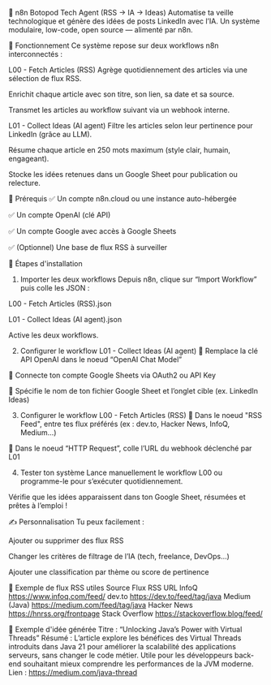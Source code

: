 🧠 n8n Botopod Tech Agent (RSS → IA → Ideas)
Automatise ta veille technologique et génère des idées de posts LinkedIn avec l’IA.
Un système modulaire, low-code, open source — alimenté par n8n.

🔧 Fonctionnement
Ce système repose sur deux workflows n8n interconnectés :

L00 - Fetch Articles (RSS)
Agrège quotidiennement des articles via une sélection de flux RSS.

Enrichit chaque article avec son titre, son lien, sa date et sa source.

Transmet les articles au workflow suivant via un webhook interne.

L01 - Collect Ideas (AI agent)
Filtre les articles selon leur pertinence pour LinkedIn (grâce au LLM).

Résume chaque article en 250 mots maximum (style clair, humain, engageant).

Stocke les idées retenues dans un Google Sheet pour publication ou relecture.

🧱 Prérequis
✅ Un compte n8n.cloud ou une instance auto-hébergée

✅ Un compte OpenAI (clé API)

✅ Un compte Google avec accès à Google Sheets

✅ (Optionnel) Une base de flux RSS à surveiller

🚀 Étapes d'installation
1. Importer les deux workflows
Depuis n8n, clique sur “Import Workflow” puis colle les JSON :

L00 - Fetch Articles (RSS).json

L01 - Collect Ideas (AI agent).json

Active les deux workflows.

2. Configurer le workflow L01 - Collect Ideas (AI agent)
🔑 Remplace la clé API OpenAI dans le noeud “OpenAI Chat Model”

📄 Connecte ton compte Google Sheets via OAuth2 ou API Key

📍 Spécifie le nom de ton fichier Google Sheet et l’onglet cible (ex. LinkedIn Ideas)

3. Configurer le workflow L00 - Fetch Articles (RSS)
📰 Dans le noeud "RSS Feed", entre tes flux préférés (ex : dev.to, Hacker News, InfoQ, Medium…)

🔗 Dans le noeud “HTTP Request”, colle l’URL du webhook déclenché par L01

4. Tester ton système
Lance manuellement le workflow L00 ou programme-le pour s’exécuter quotidiennement.

Vérifie que les idées apparaissent dans ton Google Sheet, résumées et prêtes à l’emploi !

✍️ Personnalisation
Tu peux facilement :

Ajouter ou supprimer des flux RSS

Changer les critères de filtrage de l’IA (tech, freelance, DevOps…)

Ajouter une classification par thème ou score de pertinence

🧪 Exemple de flux RSS utiles
Source	Flux RSS URL
InfoQ	https://www.infoq.com/feed/
dev.to	https://dev.to/feed/tag/java
Medium (Java)	https://medium.com/feed/tag/java
Hacker News	https://hnrss.org/frontpage
Stack Overflow	https://stackoverflow.blog/feed/

🤖 Exemple d'idée générée
Titre : “Unlocking Java’s Power with Virtual Threads”
Résumé : L’article explore les bénéfices des Virtual Threads introduits dans Java 21 pour améliorer la scalabilité des applications serveurs, sans changer le code métier. Utile pour les développeurs back-end souhaitant mieux comprendre les performances de la JVM moderne.
Lien : https://medium.com/java-thread

